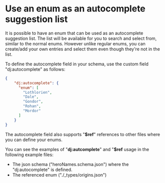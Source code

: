 # Use an enum as an autocomplete suggestion list

It is possible to have an enum that can be used as an autocomplete suggestion list.
The list will be available for you to search and select from, similar to the normal enums.
However unlike regular enums, you can create/add your own entries and select them even though they're not in the list.

To define the autocomplete field in your schema, use the custom field "dj:autocomplete" as follows:

```json
{
    "dj:autocomplete": {
      "enum": [
        "Lothlorien",
        "Dale",
        "Gondor",
        "Rohan",
        "Mordor"
      ]
    }
}
```

The autocomplete field also supports "**$ref**" references to other files where you can define your enums.

You can see the examples of "**dj:autcomplete**" and "**$ref** usage in the following example files:
- The json schema ("heroNames.schema.json") where the "dj:autocomplete" is defined.
- The referenced enum ("./_types/origins.json")
